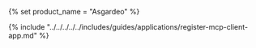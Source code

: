 {% set product_name = "Asgardeo" %}

{% include "../../../../../includes/guides/applications/register-mcp-client-app.md" %}